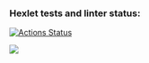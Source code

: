 ### Hexlet tests and linter status:

[![Actions Status](https://github.com/Ramaniuk/frontend-project-lvl1/actions/workflows/hexlet-check.yml/badge.svg)](https://github.com/Ramaniuk/frontend-project-lvl1/actions)

<a href="https://codeclimate.com/github/Ramaniuk/frontend-project-lvl1/maintainability"><img src="https://api.codeclimate.com/v1/badges/e5a338784f5b1ff3463e/maintainability" /></a>

